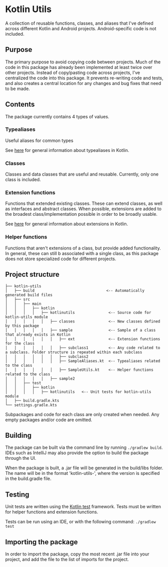 # Kotlin Utils

A collection of reusable functions, classes, and aliases that I've defined across different Kotlin and Android projects.
Android-specific code is not included.

## Purpose
The primary purpose to avoid copying code between projects.
Much of the code in this package has already been implemented at least twice over other projects.
Instead of copy/pasting code across projects, I've centralized the code into this package.
It prevents re-writing code and tests, and also creates a central location for any changes and bug fixes that need to be made.

## Contents
The package currently contains 4 types of values.

### Typealiases
Useful aliases for common types

See [here](https://kotlinlang.org/docs/type-aliases.html) for general information about typealiases in Kotlin.

### Classes
Classes and data classes that are useful and reusable.
Currently, only one class is included.

### Extension functions
Functions that extended existing classes.
These can extend classes, as well as interfaces and abstract classes.
When possible, extensions are added to the broadest class/implementation possible in order to be broadly usable.

See [here](https://kotlinlang.org/docs/extensions.html) for general information about extensions in Kotlin.

### Helper functions
Functions that aren't extensions of a class, but provide added functionality.
In general, these can still b associated with a single class, as this package does not store specialized code for different projects.

## Project structure
```project
├── kotlin-utils
│   ├── build                                <-- Automatically generated build files
│   ├── src
│   │   ├── main
│   │   │   ├── kotlin
│   │   │   │   ├── kotlinutils               <-- Source code for kotlin-utils module
│   │   │   │   │   ├── classes               <-- New classes defined by this package
│   │   │   │   │   ├── sample                <-- Sample of a class that already exists in Kotlin
│   │   │   │   │   │   ├── ext               <-- Extension functions for the class
│   │   │   │   │   │   ├── subclass1         <-- Any code related to a subclass. Folder structure is repeated within each subclass
│   │   │   │   │   │   ├── subclass2         
│   │   │   │   │   │   ├── SampleAliases.kt  <-- Typealiases related to the class
│   │   │   │   │   │   ├── SampleUtils.kt    <-- Helper functions related to the class
│   │   │   │   │   ├── sample2               
│   │   ├── test
│   │   │   ├── kotlin
│   │   │   │   ├── kotlinutils   <-- Unit tests for kotlin-utils module
│   ├── build.gradle.kts
└── settings.gradle.kts
```
Subpackages and code for each class are only created when needed.
Any empty packages and/or code are omitted.

## Building
The package can be built via the command line by running `./gradlew build`.
IDEs such as IntelliJ may also provide the option to build the package through the UI.

When the package is built, a .jar file will be generated in the build/libs folder.
The name will be in the format 'kotlin-utils-<version>', where the version is specified in the build.gradle file.

## Testing
Unit tests are written using the [Kotlin test](https://kotlinlang.org/api/latest/kotlin.test/) framework.
Tests must be written for helper functions and extension functions.

Tests can be run using an IDE, or with the following command:
`./gradlew test`

## Importing the package
In order to import the package, copy the most recent .jar file into your project, and add the file to the list of imports for the project.
